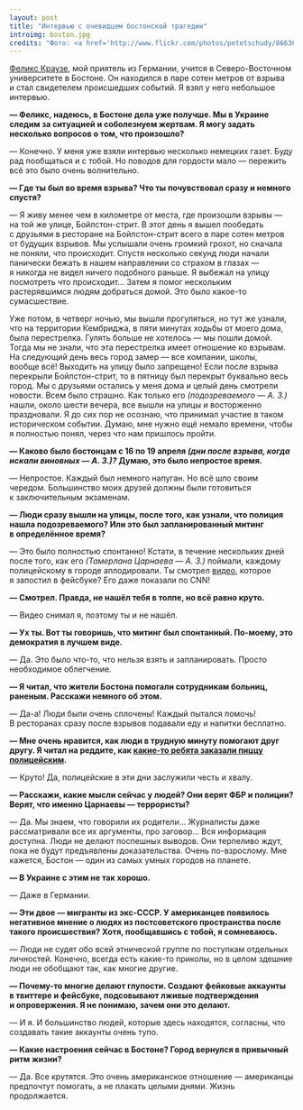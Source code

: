 ```yaml
---
layout: post
title: "Интервью с очевидцем бостонской трагедии"
introimg: boston.jpg
credits: "Фото: <a href='http://www.flickr.com/photos/petetschudy/8663655074/'>2013 Boston Marathon</a> © Pete Tschudy"
---
```


<p class="lead"><a href="https://www.facebook.com/felix.krause.10">Феликс Краузе</a>, мой приятель из Германии, учится в Северо-Восточном университете в Бостоне. Он находился в паре сотен метров от взрыва и стал свидетелем происшедших событий. Я взял у него небольшое интервью.</p>

**— Феликс, надеюсь, в Бостоне дела уже получше. Мы в Украине следим за ситуацией и соболезнуем жертвам. Я могу задать несколько вопросов о том, что произошло?**

— Конечно. У меня уже взяли интервью несколько немецких газет. Буду рад пообщаться и с тобой. Но поводов для гордости мало — пережить всё это было очень волнительно.

**— Где ты был во время взрыва? Что ты почувствовал сразу и немного спустя?**

— Я живу менее чем в километре от места, где произошли взрывы — на той же улице, Бойлстон-стрит. В этот день я вышел пообедать с друзьями в ресторане на Бойлстон-стрит всего в паре сотен метров от будущих взрывов. Мы услышали очень громкий грохот, но сначала не поняли, что происходит. Спустя несколько секунд люди начали панически бежать в нашем направлении со страхом в глазах — я никогда не видел ничего подобного раньше. Я выбежал на улицу посмотреть что происходит... Затем я помог нескольким растерявшимся людям добраться домой. Это было какое-то сумасшествие. 

<!-- more -->

Уже потом, в четверг ночью, мы вышли прогуляться, но тут же узнали, что на территории Кембриджа, в пяти минутах ходьбы от моего дома, была перестрелка. Гулять больше не хотелось — мы пошли домой. Тогда мы не знали, что эта перестрелка имеет отношение ко взрывам. На следующий день весь город замер — все компании, школы, вообще всё! Выходить на улицу было запрещено! Если после взрыва перекрыли Бойлстон-стрит, то в пятницу был перекрыт буквально весь город. Мы с друзьями остались у меня дома и целый день смотрели новости. Всем было страшно.
Как только его *(подозреваемого — А. З.)* нашли, около шести вечера, все вышли на улицы и восторженно праздновали. Я до сих пор не осознаю, что принимал участие в таком историческом событии. Думаю, мне нужно ещё немало времени, чтобы я полностью понял, через что нам пришлось пройти.

**— Каково было бостонцам с 16 по 19 апреля *(дни после взрыва, когда искали виновных — А. З.)?* Думаю, это было непростое время.**

— Непростое. Каждый был немного напуган. Но всё шло своим чередом. Большинство моих друзей должны были готовиться к заключительным экзаменам.

**— Люди сразу вышли на улицы, после того, как узнали, что полиция нашла подозреваемого? Или это был запланированный митинг в определённое время?**

— Это было полностью спонтанно! Кстати, в течение нескольких дней после того, как его *(Тамерлана Царнаева — А. З.)* поймали, каждому полицейскому в городе аплодировали. Ты смотрел [видео](https://www.facebook.com/photo.php?v=10151572362434893&set=vb.531724892&type=2&theater), которое я запостил в фейсбуке? Его даже показали по CNN!

**— Смотрел. Правда, не нашёл тебя в толпе, но всё равно круто.**

— Видео снимал я, поэтому ты и не нашёл.

**— Ух ты. Вот ты говоришь, что митинг был спонтанный. По-моему, это демократия в лучшем виде.**

— Да. Это было что-то, что нельзя взять и запланировать. Просто необходимое облегчение.

**— Я читал, что жители Бостона помогали сотрудникам больниц, раненым. Расскажи немного об этом.**

— Да-а! Люди были очень сплочены! Каждый пытался помочь! В ресторанах сразу после взрывов подавали еду и напитки бесплатно.

**— Мне очень нравится, как люди в трудную минуту помогают друг другу. Я читал на реддите, как [какие-то ребята заказали пиццу полицейским](http://www.reddit.com/r/boston/comments/1cqw28/thank_you_for_the_pizzas_reddit_from_bpd/).**

— Круто! Да, полицейские в эти дни заслужили честь и хвалу.

**— Расскажи, какие мысли сейчас у людей? Они верят ФБР и полиции? Верят, что именно Царнаевы — террористы?**

— Да. Мы знаем, что говорили их родители... Журналисты даже рассматривали все их аргументы, про заговор... Вся информация доступна. Люди не делают поспешных выводов. Они терпеливо ждут, пока не будут предъявлены доказательства. Очень по-взрослому. Мне кажется, Бостон — один из самых умных городов на планете.

**— В Украине с этим не так хорошо.**

— Даже в Германии.

**— Эти двое — мигранты из экс-СССР. У американцев появилось негативное мнение о людях из постсоветского пространства после такого происшествия? Хотя, пообщавшись с тобой, я сомневаюсь.**

— Люди не судят обо всей этнической группе по поступкам отдельных личностей. Конечно, всегда есть какие-то приколы, но в целом здешние люди не обобщают так, как многие другие.

**— Почему-то многие делают глупости. Создают фейковые аккаунты в твиттере и фейсбуке, подсовывают лживые подтверждения и опровержения. Я не понимаю, зачем они это делают.**

— И я. И большинство людей, которые здесь находятся, согласны, что создавать такие аккаунты очень тупо.

**— Какие настроения сейчас в Бостоне? Город вернулся в привычный ритм жизни?**

— Да. Все крутятся. Это очень американское отношение — американцы предпочтут помогать, а не плакать целыми днями. Жизнь продолжается.
